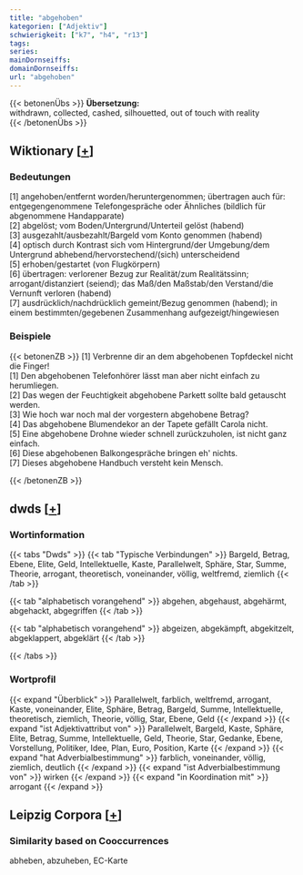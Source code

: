 ```yaml
---
title: "abgehoben"
kategorien: ["Adjektiv"]
schwierigkeit: ["k7", "h4", "r13"]
tags:
series:
mainDornseiffs:
domainDornseiffs:
url: "abgehoben"
---
```


{{< betonenÜbs >}}
**Übersetzung:**  
withdrawn, collected, cashed, silhouetted, out of touch with reality  
{{< /betonenÜbs >}}

## Wiktionary [[+](https://de.wiktionary.org/wiki/abgehoben)]

### Bedeutungen
[1] angehoben/entfernt worden/heruntergenommen; übertragen auch für: entgegengenommene Telefongespräche oder Ähnliches (bildlich für abgenommene Handapparate)  
[2] abgelöst; vom Boden/Untergrund/Unterteil gelöst (habend)  
[3] ausgezahlt/ausbezahlt/Bargeld vom Konto genommen (habend)  
[4] optisch durch Kontrast sich vom Hintergrund/der Umgebung/dem Untergrund abhebend/hervorstechend/(sich) unterscheidend  
[5] erhoben/gestartet (von Flugkörpern)  
[6] übertragen: verlorener Bezug zur Realität/zum Realitätssinn; arrogant/distanziert (seiend); das Maß/den Maßstab/den Verstand/die Vernunft verloren (habend)  
[7] ausdrücklich/nachdrücklich gemeint/Bezug genommen (habend); in einem bestimmten/gegebenen Zusammenhang aufgezeigt/hingewiesen  

### Beispiele
{{< betonenZB >}}
[1] Verbrenne dir an dem abgehobenen Topfdeckel nicht die Finger!  
[1] Den abgehobenen Telefonhörer lässt man aber nicht einfach zu herumliegen.  
[2] Das wegen der Feuchtigkeit abgehobene Parkett sollte bald getauscht werden.  
[3] Wie hoch war noch mal der vorgestern abgehobene Betrag?  
[4] Das abgehobene Blumendekor an der Tapete gefällt Carola nicht.  
[5] Eine abgehobene Drohne wieder schnell zurückzuholen, ist nicht ganz einfach.  
[6] Diese abgehobenen Balkongespräche bringen eh' nichts.  
[7] Dieses abgehobene Handbuch versteht kein Mensch.  

{{< /betonenZB >}}


## dwds [[+](https://www.dwds.de/wb/abgehoben)]

### Wortinformation
{{< tabs "Dwds" >}}
{{< tab "Typische Verbindungen" >}}
Bargeld, Betrag, Ebene, Elite, Geld, Intellektuelle, Kaste, Parallelwelt, Sphäre, Star, Summe, Theorie, arrogant, theoretisch, voneinander, völlig, weltfremd, ziemlich
{{< /tab >}}

{{< tab "alphabetisch vorangehend" >}}
abgehen, abgehaust, abgehärmt, abgehackt, abgegriffen
{{< /tab >}}

{{< tab "alphabetisch vorangehend" >}}
abgeizen, abgekämpft, abgekitzelt, abgeklappert, abgeklärt
{{< /tab >}}

{{< /tabs >}}

### Wortprofil
{{< expand "Überblick" >}} Parallelwelt, farblich, weltfremd, arrogant, Kaste, voneinander, Elite, Sphäre, Betrag, Bargeld, Summe, Intellektuelle, theoretisch, ziemlich, Theorie, völlig, Star, Ebene, Geld {{< /expand >}}
{{< expand "ist Adjektivattribut von" >}} Parallelwelt, Bargeld, Kaste, Sphäre, Elite, Betrag, Summe, Intellektuelle, Geld, Theorie, Star, Gedanke, Ebene, Vorstellung, Politiker, Idee, Plan, Euro, Position, Karte {{< /expand >}}
{{< expand "hat Adverbialbestimmung" >}} farblich, voneinander, völlig, ziemlich, deutlich {{< /expand >}}
{{< expand "ist Adverbialbestimmung von" >}} wirken {{< /expand >}}
{{< expand "in Koordination mit" >}} arrogant {{< /expand >}}

## Leipzig Corpora [[+](https://corpora.uni-leipzig.de/en/res?word=abgehoben&corpusId=deu_newscrawl-public_2018)]


### Similarity based on Cooccurrences
abheben, abzuheben, EC-Karte

